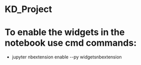 # KD_Project

# To enable the widgets in the notebook use cmd commands:
- jupyter nbextension enable --py widgetsnbextension
